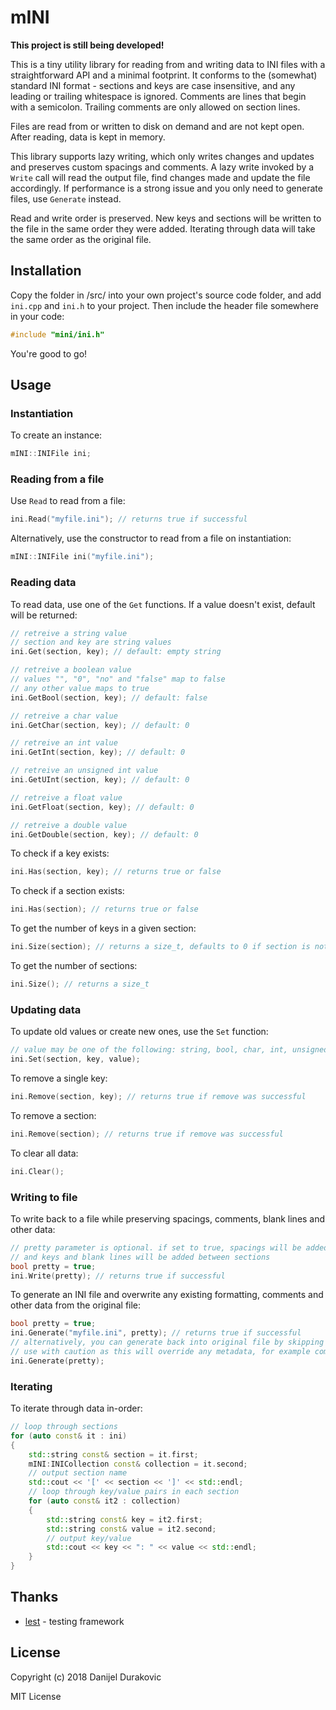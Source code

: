 # mINI

**This project is still being developed!**

This is a tiny utility library for reading from and writing data to INI files with a straightforward API and a minimal footprint. It conforms to the (somewhat) standard INI format - sections and keys are case insensitive, and any leading or trailing whitespace is ignored. Comments are lines that begin with a semicolon. Trailing comments are only allowed on section lines.

Files are read from or written to disk on demand and are not kept open. After reading, data is kept in memory.

This library supports lazy writing, which only writes changes and updates and preserves custom spacings and comments. A lazy write invoked by a `Write` call will read the output file, find changes made and update the file accordingly. If performance is a strong issue and you only need to generate files, use `Generate` instead.

Read and write order is preserved. New keys and sections will be written to the file in the same order they were added. Iterating through data will take the same order as the original file.

## Installation

Copy the folder in /src/ into your own project's source code folder, and add `ini.cpp` and `ini.h` to your project. Then include the header file somewhere in your code:
```C++
#include "mini/ini.h"
```

You're good to go!

## Usage

### Instantiation

To create an instance:
```C++
mINI::INIFile ini;
```

### Reading from a file

Use `Read` to read from a file:
```C++
ini.Read("myfile.ini"); // returns true if successful
```

Alternatively, use the constructor to read from a file on instantiation:
```C++
mINI::INIFile ini("myfile.ini");
```

### Reading data

To read data, use one of the `Get` functions. If a value doesn't exist, default will be returned:
```C++
// retreive a string value
// section and key are string values
ini.Get(section, key); // default: empty string

// retreive a boolean value
// values "", "0", "no" and "false" map to false
// any other value maps to true
ini.GetBool(section, key); // default: false

// retreive a char value
ini.GetChar(section, key); // default: 0

// retreive an int value
ini.GetInt(section, key); // default: 0

// retreive an unsigned int value
ini.GetUInt(section, key); // default: 0

// retreive a float value
ini.GetFloat(section, key); // default: 0

// retreive a double value
ini.GetDouble(section, key); // default: 0
```

To check if a key exists:
```C++
ini.Has(section, key); // returns true or false
```

To check if a section exists:
```C++
ini.Has(section); // returns true or false
```

To get the number of keys in a given section:
```C++
ini.Size(section); // returns a size_t, defaults to 0 if section is not found
```

To get the number of sections:
```C++
ini.Size(); // returns a size_t
```

### Updating data

To update old values or create new ones, use the `Set` function:
```C++
// value may be one of the following: string, bool, char, int, unsigned int, float, double
ini.Set(section, key, value);
```

To remove a single key:
```C++
ini.Remove(section, key); // returns true if remove was successful
```

To remove a section:
```C++
ini.Remove(section); // returns true if remove was successful
```

To clear all data:
```C++
ini.Clear();
```

### Writing to file

To write back to a file while preserving spacings, comments, blank lines and other data:
```C++
// pretty parameter is optional. if set to true, spacings will be added between values
// and keys and blank lines will be added between sections
bool pretty = true;
ini.Write(pretty); // returns true if successful
```

To generate an INI file and overwrite any existing formatting, comments and other data from the original file:
```C++
bool pretty = true;
ini.Generate("myfile.ini", pretty); // returns true if successful
// alternatively, you can generate back into original file by skipping the filename parameter
// use with caution as this will override any metadata, for example comments
ini.Generate(pretty);
```

### Iterating

To iterate through data in-order:
```C++
// loop through sections
for (auto const& it : ini)
{
	std::string const& section = it.first;
	mINI:INICollection const& collection = it.second;
	// output section name
	std::cout << '[' << section << ']' << std::endl;
	// loop through key/value pairs in each section
	for (auto const& it2 : collection)
	{
		std::string const& key = it2.first;
		std::string const& value = it2.second;
		// output key/value
		std::cout << key << ": " << value << std::endl;
	}
}
```

## Thanks

- [lest](https://github.com/martinmoene/lest) - testing framework

## License

Copyright (c) 2018 Danijel Durakovic

MIT License